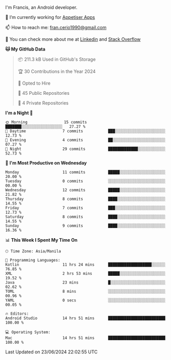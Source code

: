 
I'm Francis, an Android developer.

🔭 I’m currently working for [Appetiser Apps](http://appetiser.com.au)

📫 How to reach me: fran.cerio1990@gmail.com

👀 You can check more about me at [Linkedin](https://www.linkedin.com/in/francerio/) and [Stack Overflow](https://stackoverflow.com/users/1614267/fran-ceriu)



<!--START_SECTION:waka-->
**🐱 My GitHub Data** 

> 📦 211.3 kB Used in GitHub's Storage 
 > 
> 🏆 30 Contributions in the Year 2024
 > 
> 💼 Opted to Hire
 > 
> 📜 45 Public Repositories 
 > 
> 🔑 4 Private Repositories 
 > 
**I'm a Night 🦉** 

```text
🌞 Morning                15 commits          ███████░░░░░░░░░░░░░░░░░░   27.27 % 
🌆 Daytime                7 commits           ███░░░░░░░░░░░░░░░░░░░░░░   12.73 % 
🌃 Evening                4 commits           ██░░░░░░░░░░░░░░░░░░░░░░░   07.27 % 
🌙 Night                  29 commits          █████████████░░░░░░░░░░░░   52.73 % 
```
📅 **I'm Most Productive on Wednesday** 

```text
Monday                   11 commits          █████░░░░░░░░░░░░░░░░░░░░   20.00 % 
Tuesday                  0 commits           ░░░░░░░░░░░░░░░░░░░░░░░░░   00.00 % 
Wednesday                12 commits          █████░░░░░░░░░░░░░░░░░░░░   21.82 % 
Thursday                 8 commits           ████░░░░░░░░░░░░░░░░░░░░░   14.55 % 
Friday                   7 commits           ███░░░░░░░░░░░░░░░░░░░░░░   12.73 % 
Saturday                 8 commits           ████░░░░░░░░░░░░░░░░░░░░░   14.55 % 
Sunday                   9 commits           ████░░░░░░░░░░░░░░░░░░░░░   16.36 % 
```


📊 **This Week I Spent My Time On** 

```text
🕑︎ Time Zone: Asia/Manila

💬 Programming Languages: 
Kotlin                   11 hrs 24 mins      ███████████████████░░░░░░   76.85 % 
XML                      2 hrs 53 mins       █████░░░░░░░░░░░░░░░░░░░░   19.52 % 
Java                     23 mins             █░░░░░░░░░░░░░░░░░░░░░░░░   02.62 % 
TOML                     8 mins              ░░░░░░░░░░░░░░░░░░░░░░░░░   00.96 % 
YAML                     0 secs              ░░░░░░░░░░░░░░░░░░░░░░░░░   00.05 % 

🔥 Editors: 
Android Studio           14 hrs 51 mins      █████████████████████████   100.00 % 

💻 Operating System: 
Mac                      14 hrs 51 mins      █████████████████████████   100.00 % 
```


 Last Updated on 23/06/2024 22:02:55 UTC
<!--END_SECTION:waka-->
